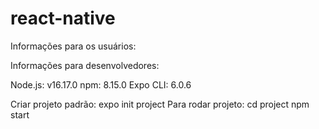 # react-native

Informações para os usuários:



Informações para desenvolvedores:

Node.js: v16.17.0
npm: 8.15.0
Expo CLI: 6.0.6

Criar projeto padrão: expo init project
Para rodar projeto: 
cd project
npm start